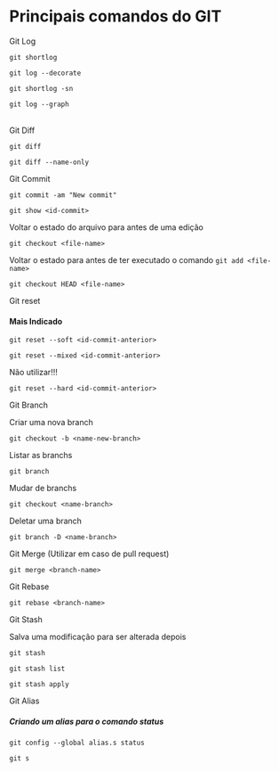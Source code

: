 # Principais comandos do GIT

Git Log

```
git shortlog
```

```
git log --decorate
```

```
git shortlog -sn
```

```
git log --graph
```
<br>
Git Diff

```
git diff
```

```
git diff --name-only
```

Git Commit

```
git commit -am "New commit"
```

```
git show <id-commit>
```

Voltar o estado do arquivo para antes de uma edição

```
git checkout <file-name>
```

Voltar o estado para antes de ter executado o comando ``` git add <file-name> ```

```
git checkout HEAD <file-name>
```

Git reset

#### Mais Indicado
```
git reset --soft <id-commit-anterior>
```

```
git reset --mixed <id-commit-anterior>
```
Não utilizar!!! 
```
git reset --hard <id-commit-anterior>
```

Git Branch

Criar uma nova branch
```
git checkout -b <name-new-branch>
```

Listar as branchs
```
git branch
```

Mudar de branchs
```
git checkout <name-branch>
```

Deletar uma branch
```
git branch -D <name-branch>
```

Git Merge (Utilizar em caso de pull request)

```
git merge <branch-name>
```

Git Rebase

```
git rebase <branch-name>
```

Git Stash

Salva uma modificação para ser alterada depois
```
git stash
```


```
git stash list
```

```
git stash apply
```

Git Alias

##### Criando um alias para o comando status
```
git config --global alias.s status
```

```
git s
```
